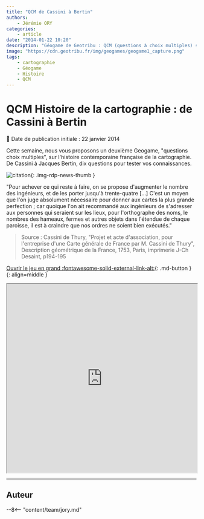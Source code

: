 ```yaml
---
title: "QCM de Cassini à Bertin"
authors:
    - Jérémie ORY
categories:
    - article
date: "2014-01-22 10:20"
description: "Géogame de Geotribu : QCM (questions à choix multiples) sur l'histoire contemporaine française de la cartographie. De Cassini à Jacques Bertin, dix questions pour tester vos connaissances."
image: "https://cdn.geotribu.fr/img/geogames/geogame1_capture.png"
tags:
    - cartographie
    - Géogame
    - Histoire
    - QCM
---
```


# QCM Histoire de la cartographie : de Cassini à Bertin

:calendar: Date de publication initiale : 22 janvier 2014

Cette semaine, nous vous proposons un deuxième Geogame, "questions choix multiples", sur l'histoire contemporaine française de la cartographie. De Cassini à Jacques Bertin, dix questions pour tester vos connaissances.

![citation](https://cdn.geotribu.fr/images/logos-icones/divers/quote_citation.png "icône citation"){: .img-rdp-news-thumb }

"Pour achever ce qui reste à faire, on se propose d'augmenter le nombre des ingénieurs, et de les porter jusqu'à trente-quatre [...] C'est un moyen que l'on juge absolument nécessaire pour donner aux cartes la plus grande perfection ; car quoique l'on ait recommandé aux ingénieurs de s'adresser aux personnes qui seraient sur les lieux, pour l'orthographe des noms, le nombres des hameaux, fermes et autres objets dans l'étendue de chaque paroisse, il est à craindre que nos ordres ne soient bien exécutés."

> Source : Cassini de Thury, "Projet et acte d'association, pour l'entreprise d'une Carte générale de France par M. Cassini de Thury", Description géométrique de la France, 1753, Paris, imprimerie J-Ch Desaint, p194-195

[Ouvrir le jeu en grand :fontawesome-solid-external-link-alt:](https://geotribu.github.io/geogames/quatrieme_jeu){: .md-button }
{: align=middle }

<iframe name="geogame4" width="100%" height="500px" src="https://geotribu.github.io/geogames/quatrieme_jeu" frameborder="1"></iframe>

----

## Auteur

--8<-- "content/team/jory.md"
